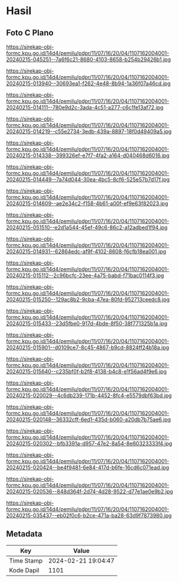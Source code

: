 # Hasil

## Foto C Plano

https://sirekap-obj-formc.kpu.go.id/14d4/pemilu/pdpr/11/07/16/20/04/1107162004001-20240215-045251--7a6f6c21-8680-4103-8658-b254b29426b1.jpg

https://sirekap-obj-formc.kpu.go.id/14d4/pemilu/pdpr/11/07/16/20/04/1107162004001-20240215-013940--30693ea1-f262-4e48-8b94-1a36f07a46cd.jpg

https://sirekap-obj-formc.kpu.go.id/14d4/pemilu/pdpr/11/07/16/20/04/1107162004001-20240215-014111--780e9d2c-3ada-4c51-a277-c6c1fe13af72.jpg

https://sirekap-obj-formc.kpu.go.id/14d4/pemilu/pdpr/11/07/16/20/04/1107162004001-20240215-014219--c55e2734-3edb-439a-8897-18f0d49409a5.jpg

https://sirekap-obj-formc.kpu.go.id/14d4/pemilu/pdpr/11/07/16/20/04/1107162004001-20240215-014338--399326ef-e7f7-4fa2-a164-d040468d6016.jpg

https://sirekap-obj-formc.kpu.go.id/14d4/pemilu/pdpr/11/07/16/20/04/1107162004001-20240215-014449--7a74d044-30ea-4bc5-8cf6-525e57b7d17f.jpg

https://sirekap-obj-formc.kpu.go.id/14d4/pemilu/pdpr/11/07/16/20/04/1107162004001-20240215-014609--ae2e34c2-f158-4b61-a00f-ef9e63f82023.jpg

https://sirekap-obj-formc.kpu.go.id/14d4/pemilu/pdpr/11/07/16/20/04/1107162004001-20240215-051510--e2d1a544-45ef-49c6-86c2-a12adbed1f94.jpg

https://sirekap-obj-formc.kpu.go.id/14d4/pemilu/pdpr/11/07/16/20/04/1107162004001-20240215-014931--62864edc-af9f-4102-8608-f6cfb18ea001.jpg

https://sirekap-obj-formc.kpu.go.id/14d4/pemilu/pdpr/11/07/16/20/04/1107162004001-20240215-015112--2c96bcfc-23ee-4a75-babd-f71bac0114f3.jpg

https://sirekap-obj-formc.kpu.go.id/14d4/pemilu/pdpr/11/07/16/20/04/1107162004001-20240215-015250--129ac8b2-9cba-47ea-80fd-952713ceedc8.jpg

https://sirekap-obj-formc.kpu.go.id/14d4/pemilu/pdpr/11/07/16/20/04/1107162004001-20240215-015433--23d5fbe0-917d-4bde-8f50-38f771325b1a.jpg

https://sirekap-obj-formc.kpu.go.id/14d4/pemilu/pdpr/11/07/16/20/04/1107162004001-20240215-015901--d0109ce7-8c45-4867-b9cd-8824ff24b18a.jpg

https://sirekap-obj-formc.kpu.go.id/14d4/pemilu/pdpr/11/07/16/20/04/1107162004001-20240215-015640--c235bf0f-b2f8-4138-b4c8-e1f56ad4f9e6.jpg

https://sirekap-obj-formc.kpu.go.id/14d4/pemilu/pdpr/11/07/16/20/04/1107162004001-20240215-020029--4c6db239-171b-4452-8fc4-e5579dbf63bd.jpg

https://sirekap-obj-formc.kpu.go.id/14d4/pemilu/pdpr/11/07/16/20/04/1107162004001-20240215-020148--36332cff-6ed1-435d-b060-a20db7b75ae6.jpg

https://sirekap-obj-formc.kpu.go.id/14d4/pemilu/pdpr/11/07/16/20/04/1107162004001-20240215-020302--bfb3391a-d957-47e2-8a54-8e60323333f4.jpg

https://sirekap-obj-formc.kpu.go.id/14d4/pemilu/pdpr/11/07/16/20/04/1107162004001-20240215-020424--be4f9481-6e84-417d-b6fe-16cd6c071ead.jpg

https://sirekap-obj-formc.kpu.go.id/14d4/pemilu/pdpr/11/07/16/20/04/1107162004001-20240215-020536--848d364f-2d74-4d28-9522-d77e1ae0e9b2.jpg

https://sirekap-obj-formc.kpu.go.id/14d4/pemilu/pdpr/11/07/16/20/04/1107162004001-20240215-035437--eb02f0c6-b2ce-471a-ba28-63d9f7873980.jpg


## Metadata

| Key        | Value               |
| ---------- | ------------------- |
| Time Stamp | 2024-02-21 19:04:47 |
| Kode Dapil | 1101                |



